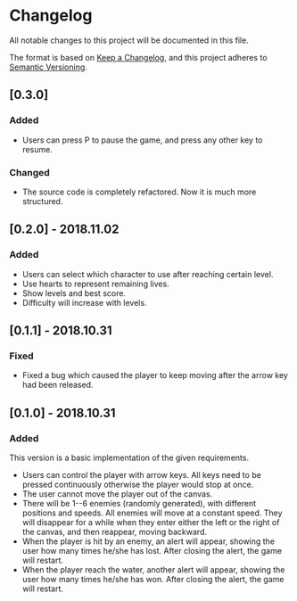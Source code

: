 # Changelog

All notable changes to this project will be documented in this file.

The format is based on [Keep a Changelog](https://keepachangelog.com/en/1.0.0/),
and this project adheres to [Semantic Versioning](https://semver.org/spec/v2.0.0.html).

## [0.3.0]

### Added

- Users can press P to pause the game, and press any other key to resume.

### Changed

- The source code is completely refactored. Now it is much more structured.

## [0.2.0] - 2018.11.02

### Added

- Users can select which character to use after reaching certain level.
- Use hearts to represent remaining lives.
- Show levels and best score.
- Difficulty will increase with levels.

## [0.1.1] - 2018.10.31

### Fixed

- Fixed a bug which caused the player to keep moving after the arrow key had been released.

## [0.1.0] - 2018.10.31

### Added

This version is a basic implementation of the given requirements.

- Users can control the player with arrow keys. All keys need to be pressed continuously otherwise the player would stop at once.
- The user cannot move the player out of the canvas.
- There will be 1--6 enemies (randomly generated), with different positions and speeds. All enemies will move at a constant speed. They will disappear for a while when they enter either the left or the right of the canvas, and then reappear, moving backward.
- When the player is hit by an enemy, an alert will appear, showing the user how many times he/she has lost. After closing the alert, the game will restart.
- When the player reach the water, another alert will appear, showing the user how many times he/she has won. After closing the alert, the game will restart.